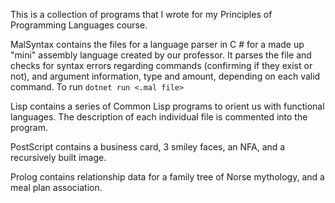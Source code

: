 This is a collection of programs that I wrote for my Principles of Programming Languages course.

MalSyntax contains the files for a language parser in C # for a made up "mini" assembly language
created by our professor. It parses the file and checks for syntax errors regarding commands
(confirming if they exist or not), and argument information, type and amount, depending on each valid command.
To run `dotnet run <.mal file>`

Lisp contains a series of Common Lisp programs to orient us with functional languages. The description of each
individual file is commented into the program. 

PostScript contains a business card, 3 smiley faces, an NFA, and a recursively built image.

Prolog contains relationship data for a family tree of Norse mythology, and a meal plan association.
